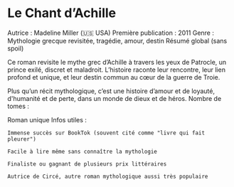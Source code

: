 # Le Chant d’Achille

Autrice : Madeline Miller (🇺🇸 USA)
Première publication : 2011
Genre : Mythologie grecque revisitée, tragédie, amour, destin
Résumé global (sans spoil)

Ce roman revisite le mythe grec d’Achille à travers les yeux de Patrocle, un prince exilé, discret et maladroit. L’histoire raconte leur rencontre, leur lien profond et unique, et leur destin commun au cœur de la guerre de Troie.

Plus qu’un récit mythologique, c’est une histoire d’amour et de loyauté, d'humanité et de perte, dans un monde de dieux et de héros.
Nombre de tomes :

Roman unique
Infos utiles :

    Immense succès sur BookTok (souvent cité comme "livre qui fait pleurer")

    Facile à lire même sans connaître la mythologie

    Finaliste ou gagnant de plusieurs prix littéraires

    Autrice de Circé, autre roman mythologique aussi très populaire